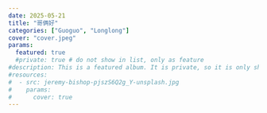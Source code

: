 ```yaml
---
date: 2025-05-21
title: "哥俩好"
categories: ["Guoguo", "Longlong"]
cover: "cover.jpeg"
params:
  featured: true
  #private: true # do not show in list, only as feature
#description: This is a featured album. It is private, so it is only shown on the homepage.
#resources:
#  - src: jeremy-bishop-pjszS6Q2g_Y-unsplash.jpg
#    params:
#      cover: true
---
```

